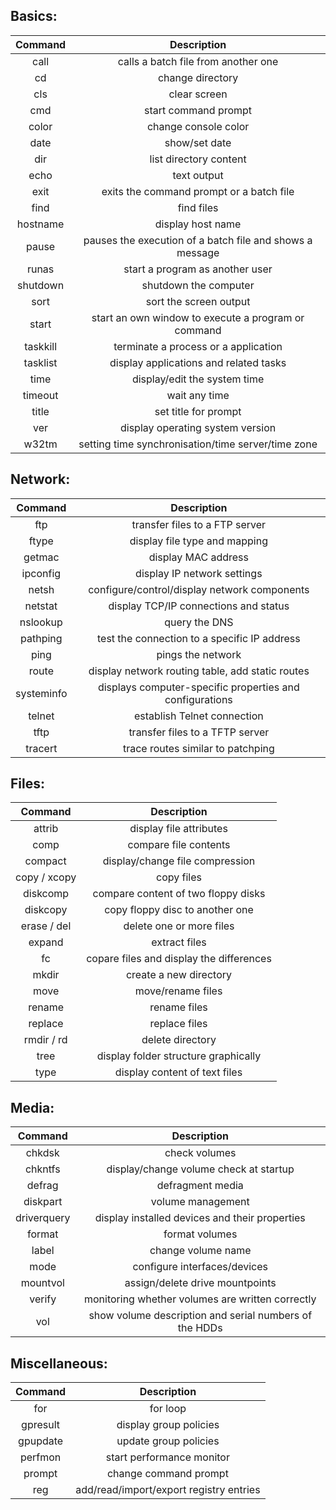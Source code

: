 <h2> Basics: </h2>

| Command | Description |
| :----: | :----: |
| call  | calls a batch file from another one |
| cd	| change directory |
 |cls 	      |          clear screen|
 |cmd 	       |         start command prompt|
 |color 	      |          change console color|
 |date 	       |         show/set date|
 |dir 	         |       list directory content|
 |echo 	         |       text output|
 |exit 	          |      exits the command prompt or a batch file|
 |find 	           |     find files|
 |hostname 	 |       display host name|
 |pause 	       |         pauses the execution of a batch file and shows a message|
|runas 	    |            start a program as another user|
|shutdown 	    |    shutdown the computer|
|sort 	           |     sort the screen output|
|start 	         |       start an own window to execute a program or command|
|taskkill 	    |    terminate a process or a application|
|tasklist 	    |    display applications and related tasks|
|time 	         |       display/edit the system time|
timeout 	    |    wait any time
title 	       |         set title for prompt
ver 	       |         display operating system version
w32tm 	         |       setting time synchronisation/time server/time zone

<h2>Network:</h2>

| Command | Description |
| :----: | :----: |
ftp 	       |         transfer files to a FTP server
ftype 	      |          display file type and mapping
getmac 	    |            display MAC address
ipconfig 	  |      display IP network settings
netsh 	     |           configure/control/display network components
netstat 	   |     display TCP/IP connections and status
nslookup 	  |      query the DNS
pathping 	   |     test the connection to a specific IP address
ping 	      |          pings the network
route 	       |         display network routing table, add static routes
systeminfo 	 |       displays computer-specific properties and configurations
telnet 	      |          establish Telnet connection
tftp 	       |         transfer files to a TFTP server
tracert 	   |     trace routes similar to patchping

<h2>Files:</h2>

| Command | Description |
| :----: | :----: |
attrib 	       |         display file attributes
comp 	       |         compare file contents
compact      |   	display/change file compression
copy / xcopy 	|        copy files
diskcomp 	    |    compare content of two floppy disks
diskcopy 	    |    copy floppy disc to another one
erase / del 	 |       delete one or more files
expand 	      |          extract files
fc 	           |     copare files and display the differences
mkdir 	      |          create a new directory
move 	       |         move/rename files
rename 	     |           rename files
replace 	    |    replace files
rmdir / rd 	   |     delete directory
tree 	      |          display folder structure graphically
type 	        |        display content of text files

<h2>Media:</h2>

| Command | Description |
| :----: | :----: |
chkdsk 	     |          check volumes
chkntfs 	    |   display/change volume check at startup
defrag 	    |           defragment media
diskpart 	   |    volume management
driverquery 	|       display installed devices and their properties
format 	     |          format volumes
label 	       |        change volume name
mode 	        |       configure interfaces/devices
mountvol 	|       assign/delete drive mountpoints
verify        | 	       monitoring whether volumes are written correctly
vol 	       |        show volume description and serial numbers of the HDDs

<h2>Miscellaneous:</h2>
       
| Command | Description |
| :----: | :----: |
for 	       |        for loop
gpresult 	  |     display group policies
gpupdate 	  |     update group policies
perfmon 	   |    start performance monitor
prompt 	    |           change command prompt
reg 	       |        add/read/import/export registry entries 
